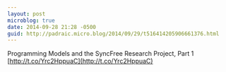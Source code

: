 ```yaml
---
layout: post
microblog: true
date: 2014-09-28 21:28 -0500
guid: http://padraic.micro.blog/2014/09/29/t516414205906661376.html
---
```

Programming Models and the SyncFree Research Project, Part 1 [http://t.co/Yrc2HppuaC](http://t.co/Yrc2HppuaC)
